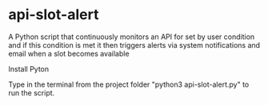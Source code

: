 # api-slot-alert
A Python script that continuously monitors an API for set by user condition and if this condition is met it then triggers alerts via system notifications and email when a slot becomes available

Install Pyton

Type in the terminal from the project folder "python3 api-slot-alert.py" to run the script.
